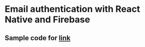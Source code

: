 # Email authentication with React Native and Firebase
## Sample code for  [link](https://medium.com/@bansallakshya94128/email-authentication-with-react-native-and-firebase-bf41d829b9c7 "Email authentication")